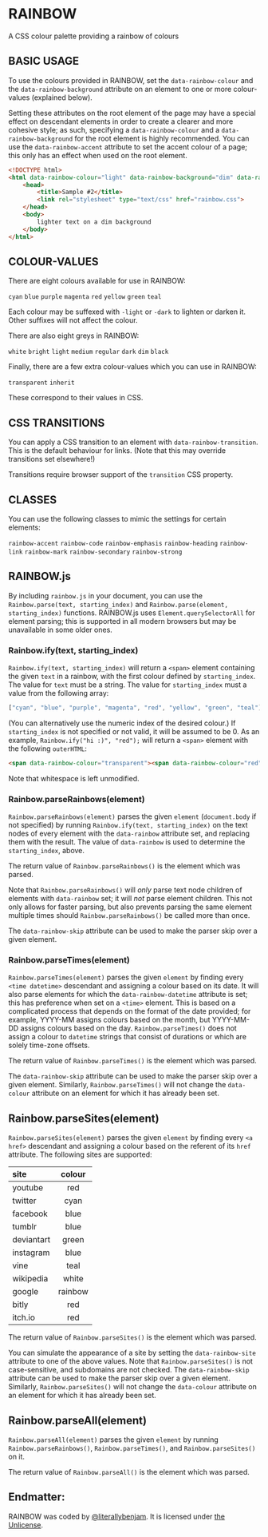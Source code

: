 #  RAINBOW  #

A CSS colour palette providing a rainbow of colours

##  BASIC USAGE  ##

To use the colours provided in RAINBOW, set the `data-rainbow-colour` and the `data-rainbow-background` attribute on an element to one or more colour-values (explained below).

Setting these attributes on the root element of the page may have a special effect on descendant elements in order to create a clearer and more cohesive style; as such, specifying a `data-rainbow-colour` and a `data-rainbow-background` for the root element is highly recommended.
You can use the `data-rainbow-accent` attribute to set the accent colour of a page; this only has an effect when used on the root element.

```html
<!DOCTYPE html>
<html data-rainbow-colour="light" data-rainbow-background="dim" data-rainbow-accent="red">
    <head>
        <title>Sample #2</title>
        <link rel="stylesheet" type="text/css" href="rainbow.css">
    </head>
    <body>
        lighter text on a dim background
    </body>
</html>
```

##  COLOUR-VALUES  ##

There are eight colours available for use in RAINBOW:

`cyan` `blue` `purple` `magenta` `red` `yellow` `green` `teal`

Each colour may be suffexed with `-light` or `-dark` to lighten or darken it.
Other suffixes will not affect the colour.

There are also eight greys in RAINBOW:

`white` `bright` `light` `medium` `regular` `dark`  `dim` `black`

Finally, there are a few extra colour-values which you can use in RAINBOW:

`transparent` `inherit`

These correspond to their values in CSS.

##  CSS TRANSITIONS  ##

You can apply a CSS transition to an element with `data-rainbow-transition`.
This is the default behaviour for links.
(Note that this may override transitions set elsewhere!)

Transitions require browser support of the `transition` CSS property.

##  CLASSES  ##

You can use the following classes to mimic the settings for certain elements:

`rainbow-accent` `rainbow-code` `rainbow-emphasis` `rainbow-heading` `rainbow-link` `rainbow-mark` `rainbow-secondary` `rainbow-strong`

##  RAINBOW.js  ##

By including `rainbow.js` in your document, you can use the `Rainbow.parse(text, starting_index)` and `Rainbow.parse(element, starting_index)` functions.
RAINBOW.js uses `Element.querySelectorAll` for element parsing; this is supported in all modern browsers but may be unavailable in some older ones.

###  Rainbow.ify(text, starting_index)  ###

`Rainbow.ify(text, starting_index)` will return a `<span>` element containing the given `text` in a rainbow, with the first colour defined by `starting_index`.
The value for `text` must be a string.
The value for `starting_index` must a value from the following array:

```js
["cyan", "blue", "purple", "magenta", "red", "yellow", "green", "teal"]
```

(You can alternatively use the numeric index of the desired colour.)
If `starting_index` is not specified or not valid, it will be assumed to be 0.
As an example, `Rainbow.ify("hi :)", "red");` will return a `<span>` element with the following `outerHTML`:

```html
<span data-rainbow-colour="transparent"><span data-rainbow-colour="red">h</span><span data-rainbow-colour="yellow">i</span> <span data-rainbow-colour="green">:</span><span data-rainbow-colour="teal">)</span></span>
```

Note that whitespace is left unmodified.

###  Rainbow.parseRainbows(element)  ###

`Rainbow.parseRainbows(element)` parses the given `element` (`document.body` if not specified) by running `Rainbow.ify(text, starting_index)` on the text nodes of every element with the `data-rainbow` attribute set, and replacing them with the result.
The value of `data-rainbow` is used to determine the `starting_index`, above.

The return value of `Rainbow.parseRainbows()` is the element which was parsed.

Note that `Rainbow.parseRainbows()` will *only* parse text node children of elements with `data-rainbow` set; it will *not* parse element children.
This not only allows for faster parsing, but also prevents parsing the same element multiple times should `Rainbow.parseRainbows()` be called more than once.

The `data-rainbow-skip` attribute can be used to make the parser skip over a given element.

###  Rainbow.parseTimes(element)  ###

`Rainbow.parseTimes(element)` parses the given `element` by finding every `<time datetime>` descendant and assigning a colour based on its date.
It will also parse elements for which the `data-rainbow-datetime` attribute is set; this has preference when set on a `<time>` element.
This is based on a complicated process that depends on the format of the date provided; for example, YYYY-MM assigns colours based on the month, but YYYY-MM-DD assigns colours based on the day.
`Rainbow.parseTimes()` does not assign a colour to `datetime` strings that consist of durations or which are solely time-zone offsets.

The return value of `Rainbow.parseTimes()` is the element which was parsed.

The `data-rainbow-skip` attribute can be used to make the parser skip over a given element.
Similarly, `Rainbow.parseTimes()` will not change the `data-colour` attribute on an element for which it has already been set.

##  Rainbow.parseSites(element)  ##

`Rainbow.parseSites(element)` parses the given `element` by finding every `<a href>` descendant and assigning a colour based on the referent of its `href` attribute.
The following sites are supported:

| site       | colour  |
| :--------- | :-----: |
| youtube    | red     |
| twitter    | cyan    |
| facebook   | blue    |
| tumblr     | blue    |
| deviantart | green   |
| instagram  | blue    |
| vine       | teal    |
| wikipedia  | white   |
| google     | rainbow |
| bitly      | red     |
| itch.io    | red     |

The return value of `Rainbow.parseSites()` is the element which was parsed.

You can simulate the appearance of a site by setting the `data-rainbow-site` attribute to one of the above values.
Note that `Rainbow.parseSites()` is not case-sensitive, and subdomains are not checked.
The `data-rainbow-skip` attribute can be used to make the parser skip over a given element.
Similarly, `Rainbow.parseSites()` will not change the `data-colour` attribute on an element for which it has already been set.

##  Rainbow.parseAll(element)  ##

`Rainbow.parseAll(element)` parses the given `element` by running `Rainbow.parseRainbows()`, `Rainbow.parseTimes()`, and `Rainbow.parseSites()` on it.

The return value of `Rainbow.parseAll()` is the element which was parsed.

## Endmatter:

RAINBOW was coded by [@literallybenjam](https://twitter.com/literallybenjam).
It is licensed under [the Unlicense](http://unlicense.org/UNLICENSE).
